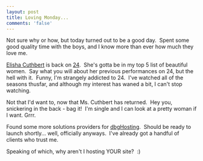 ```yaml
---
layout: post
title: Loving Monday...
comments: 'false'
---
```

<p>Not sure why or how, but today turned out to be a good day.  Spent some good quality time with the boys, and I know more than ever how much they love me.</p>
<p><a href="http://www.imdb.com/name/nm0193846/">Elisha Cuthbert</a> is back on <a href="http://www.imdb.com/title/tt0285331/">24</a>.  She's gotta be in my top 5 list of beautiful women.  Say what you will about her previous performances on 24, but the hell with it.  Funny, I'm strangely addicted to 24.  I've watched all of the seasons thusfar, and although my interest has waned a bit, I can't stop watching.</p>
<p>Not that I'd want to, now that Ms. Cuthbert has returned.  Hey you, snickering in the back - bag it!  I'm single and I can look at a pretty woman if I want. Grrr.</p>
<p>Found some more solutions providers for <a href="http://www.dbghosting.com/">dbgHosting</a>.  Should be ready to launch shortly... well, officially anyways.  I've already got a handful of clients who trust me.</p>
<p>Speaking of which, why aren't I hosting YOUR site?  :)</p>
<p> </p>
